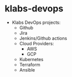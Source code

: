 # klabs-devops
- Klabs DevOps projects:
  - Github
  - Jira
  - Jenkins/Github actions
  - Cloud Providers:
    - AWS
    - GCP
  - Kubernetes
  - Terraform
  - Ansible
